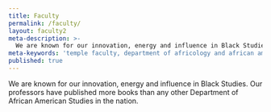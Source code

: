 ```yaml
---
title: Faculty
permalink: /faculty/
layout: faculty2
meta-description: >-
  We are known for our innovation, energy and influence in Black Studies. Our professors have published more books than any other Department of African American Studies in the nation.
meta-keywords: 'temple faculty, department of africology and african american studies, african american studies temple, african american studies phd'
published: true
---
```

We are known for our innovation, energy and influence in Black Studies. Our professors have published more books than any other Department of African American Studies in the nation.
